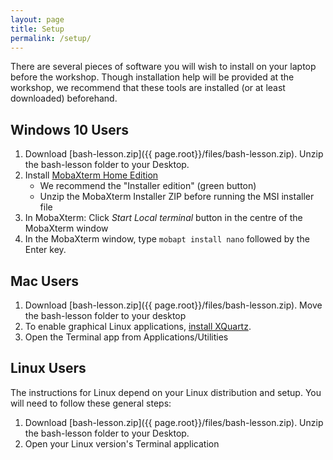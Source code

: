 ```yaml
---
layout: page
title: Setup
permalink: /setup/
---
```


There are several pieces of software you will wish to install on your laptop before the workshop. Though installation help will be provided at the workshop,  we recommend that these tools are installed (or at least downloaded) beforehand.

## Windows 10 Users

 1. Download [bash-lesson.zip]({{ page.root}}/files/bash-lesson.zip).  Unzip the bash-lesson folder to your Desktop.
 2. Install [MobaXterm Home Edition](http://mobaxterm.mobatek.net/download.html)
    - We recommend the "Installer edition" (green button)
    - Unzip the MobaXterm Installer ZIP before running the MSI installer file
 3. In MobaXterm: Click *Start Local terminal* button in the centre of the MobaXterm window
 4. In the MobaXterm window, type `mobapt install nano` followed by the Enter key.

## Mac Users

 1. Download [bash-lesson.zip]({{ page.root}}/files/bash-lesson.zip). Move the bash-lesson folder to your desktop
 2. To enable graphical Linux applications, [install XQuartz](https://support.apple.com/en-ca/HT201341).
 3. Open the Terminal app from Applications/Utilities
 
## Linux Users

The instructions for Linux depend on your Linux distribution and setup.  You will need to follow these general steps:
 1. Download [bash-lesson.zip]({{ page.root}}/files/bash-lesson.zip). Unzip the bash-lesson folder to your Desktop.
 2. Open your Linux version's Terminal application




